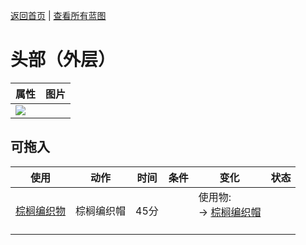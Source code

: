 [返回首页](index.md)   |  [查看所有蓝图](blueprint.md)
# 头部（外层）  
>   
  
  属性  |   图片   
 ----  |  ----:   
   |  ![](Sprite/undefined.png)   
  
## 可拖入  
使用  |  动作  |  时间  |  条件  |  变化  |  状态  
----  |  ----  |  ----  |  ----  |  ----  |  ----  
[棕榈编织物](WeavePalm.md)  |  棕榈编织帽  |  45分  |    |  使用物:<br>→ [棕榈编织帽](HatWoven.md)<br><br>  |    
